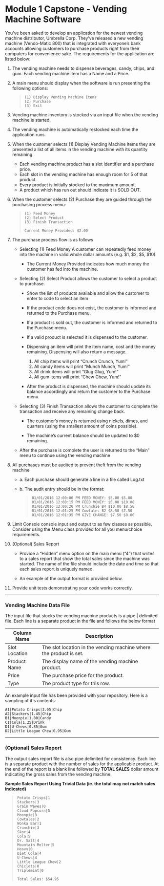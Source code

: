 # Module 1 Capstone - Vending Machine Software

You’ve been asked to develop an application for the newest vending machine distributor,
Umbrella Corp. They’ve released a new vending machine (Vendo-Matic 800) that is integrated
with everyone’s bank accounts allowing customers to purchase products right from their
computers for convenience sake.
The requirements for the application are listed below:
1. The vending machine needs to dispense beverages, candy, chips, and gum.  Each vending machine item has a Name and a Price.

2. A main menu should display when the software is run presenting the following options:
    >```
    >(1) Display Vending Machine Items
    >(2) Purchase
    >(3) Exit
    >```

3. Vending machine inventory is stocked via an input file when the vending machine is
started.

4. The vending machine is automatically restocked each time the application runs.

5. When the customer selects (1) Display Vending Machine Items they are presented
a list of all items in the vending machine with its quantity remaining.

    * Each vending machine product has a slot identifier and a purchase price.
    * Each slot in the vending machine has enough room for 5 of that product.
    * Every product is initially stocked to the maximum amount.
    * A product which has run out should indicate it is SOLD OUT.

6. When the customer selects (2) Purchase they are guided through the purchasing
process menu:
    >```
    >(1) Feed Money
    >(2) Select Product
    >(3) Finish Transaction
    >
    > Current Money Provided: $2.00
    >```

<div style="page-break-after: always;"></div>

7. The purchase process flow is as follows

    * Selecting (1) Feed Money A customer can repeatedly feed money into the
    machine in valid whole dollar amounts (e.g. $1, $2, $5, $10).

        * The Current Money Provided indicates how much money the customer
    has fed into the machine.

    * Selecting (2) Select Product allows the customer to select a product to
    purchase.

        * Show the list of products available and allow the customer to enter to
    code to select an item

        * If the product code does not exist, the customer is informed and returned
    to the Purchase menu.

        * If a product is sold out, the customer is informed and returned to the
    Purchase menu.

        * If a valid product is selected it is dispensed to the customer.

        * Dispensing an item will print the item name, cost and the money
    remaining. Dispensing will also return a message.

            1. All chip items will print “Crunch Crunch, Yum!”
            2. All candy items will print “Munch Munch, Yum!”
            3. All drink items will print “Glug Glug, Yum!”
            4. All gum items will print “Chew Chew, Yum!”

        * After the product is dispensed, the machine should update its balance
    accordingly and return the customer to the Purchase menu.

    * Selecting (3) Finish Transaction allows the customer to complete the
    transaction and receive any remaining change back.

        * The customer’s money is returned using nickels, dimes, and quarters
    (using the smallest amount of coins possible).

        * The machine’s current balance should be updated to $0 remaining.

    * After the purchase is complete the user is returned to the “Main” menu to
    continue using the vending machine


<div style="page-break-after: always;"></div>

8. All purchases must be audited to prevent theft from the vending machine

    * a. Each purchase should generate a line in a file called Log.txt

    * b. The audit entry should be in the format:
        >```
        > 01/01/2016 12:00:00 PM FEED MONEY: $5.00 $5.00
         >01/01/2016 12:00:15 PM FEED MONEY: $5.00 $10.00
         >01/01/2016 12:00:20 PM Crunchie B4 $10.00 $8.50
         >01/01/2016 12:01:25 PM Cowtales B2 $8.50 $7.50
         >01/01/2016 12:01:35 PM GIVE CHANGE: $7.50 $0.00
         >```

9. Limit Console console input and output to as few classes as possible.  Consider using the Menu class provided for all you menu/choice requirements.

10. (Optional) Sales Report

    * Provide a “Hidden” menu option on the main menu (“4”) that writes to a sales
report that show the total sales since the machine was started. The name of the
file should include the date and time so that each sales report is uniquely named.

    * An example of the output format is provided below.

11. Provide unit tests demonstrating your code works correctly.
___
### Vending Machine Data File
The input file that stocks the vending machine products is a pipe | delimited file. Each line is a separate product in the file and follows the below format

| Column Name   | Description |
----------------|-------------|
| Slot Location | The slot location in the vending machine where the product is set. |
| Product Name  | The display name of the vending machine product.                   |
| Price         | The purchase price for the product.                                |
| Type          | The product type for this row.                                     |

An example input file has been provided with your repository.  Here is a sampling of it's contents:

```
A1|Potato Crisps|3.05|Chip
A2|Stackers|1.45|Chip
B1|Moonpie|1.80|Candy
C1|Cola|1.25|Drink
D1|U-Chews|0.85|Gum
D2|Little League Chew|0.95|Gum
```

 ---
 ###  (Optional) Sales Report

 The output sales report file is also pipe delimited for consistency. Each line is a separate product with the number of sales for the applicable product. At the end of the report is a blank line followed by **TOTAL SALES** dollar amount indicating the gross sales from the vending machine.

 **Sample Sales Report Using Trivial Data (ie. the total may not match sales indicated)**

>```
>Potato Crisps|1
>Stackers|3
>Grain Waves|0
>Cloud Popcorn|5
>Moonpie|3
>Cowtales|2
>Wonka Bar|1
>Crunchie|3
>Skor|4
>Cola|5
>Dr. Salt|4
>Mountain Melter|5
>Heavy|0
>Diet Cola|4
>U-Chews|4
>Little League Chew|2
>Chiclets|0
>Triplemint|0
>
>Total Sales: $54.95
>```
